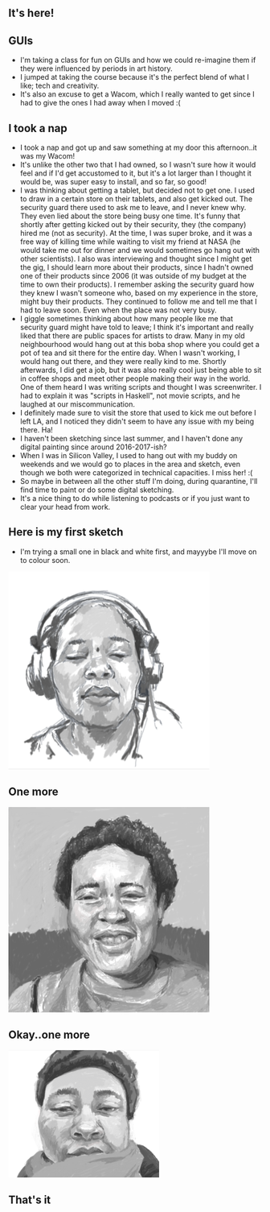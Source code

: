 ## It's here!

## GUIs
- I'm taking a class for fun on GUIs and how we could re-imagine them if they were influenced by periods in art history.
- I jumped at taking the course because it's the perfect blend of what I like; tech and creativity.
- It's also an excuse to get a Wacom, which I really wanted to get since I had to give the ones I had away when I moved :(

## I took a nap
- I took a nap and got up and saw something at my door this afternoon..it was my Wacom!
- It's unlike the other two that I had owned, so I wasn't sure how it would feel and if I'd get accustomed to it,
  but it's a lot larger than I thought it would be, was super easy to install, and so far, so good!
- I was thinking about getting a tablet, but decided not to get one. I used to draw in a certain store on their tablets,
  and also get kicked out. The security guard there used to ask me to leave, and I never knew why. They even lied about the store being busy one time.
  It's funny that shortly after getting kicked out by their security, they (the company) hired me (not as security). 
  At the time, I was super broke, and it was a free way of killing time while waiting to visit my friend at NASA (he would take
  me out for dinner and we would sometimes go hang out with other scientists). I also was interviewing and thought since I might get 
  the gig, I should learn more about their products, since I hadn't owned one of their products since 2006 (it was outside of my budget
  at the time to own their products). I remember asking the security guard how they knew I wasn't someone who, based on my experience 
  in the store, might buy their products. They continued to follow me and tell me that I had to leave soon. Even when the place was not very busy.
- I giggle sometimes thinking about how many people like me that security guard might have told to leave; I think it's important and really
  liked that there are public spaces for artists to draw. Many in my old neighbourhood would hang out at this boba shop where you could get
  a pot of tea and sit there for the entire day. When I wasn't working, I would hang out there, and they were really kind to me. Shortly
  afterwards, I did get a job, but it was also really cool just being able to sit in coffee shops and meet other people making their way
  in the world. One of them heard I was writing scripts and thought I was screenwriter. I had to explain it was "scripts in Haskell", not
  movie scripts, and he laughed at our miscommunication.
- I definitely made sure to visit the store that used to kick me out before I left LA, and I noticed they didn't seem to have any issue with my being there. Ha!
- I haven't been sketching since last summer, and I haven't done any digital painting since around 2016-2017-ish?
- When I was in Silicon Valley, I used to hang out with my buddy on weekends and we would go to places in the area and sketch, even
  though we both were categorized in technical capacities. I miss her! :(
- So maybe in between all the other stuff I'm doing, during quarantine, I'll find time to paint or do some digital sketching. 
- It's a nice thing to do while listening to podcasts or if you just want to clear your head from work.

## Here is my first sketch
- I'm trying a small one in black and white first, and mayyybe I'll move on to colour soon.

<img src="/images/sketch_k001.png" width="400">

## One more

<img src="/images/sketchk_002.png" width="400">

## Okay..one more 

<img src="/images/sketchk_003.png" width="300">


## That's it
